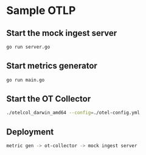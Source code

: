 # Sample OTLP

## Start the mock ingest server
```bash
go run server.go
```

## Start metrics generator
```bash
go run main.go
```

## Start the OT Collector 
```bash
./otelcol_darwin_amd64 --config=./otel-config.yml
```

## Deployment
```bash
metric gen -> ot-collector -> mock ingest server
```